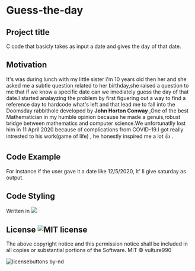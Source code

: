 # Guess-the-day
## Project title
C code that basicly takes as input a date and gives the day of that date.
## Motivation
It's was during lunch with my little sister i'm 10 years old then her and she asked me a subtle question related to her birthday,she raised a question to me that if we know a specific date can we imediately guess the day of that date.I started analayzing the problem by first figuering out a way to find a reference day to hardcode what's left and that lead me to fall into the Doomsday rabbithole developed by **John Horton Conway** ,One of the best Mathematician in my humble opinion because he made a genuis,robust bridge between mathematics and computer science.We unfortunatlly lost him in 11 April 2020  because of complications from COVID-19.I got really intrested to his work(game of life) , he honestly inspired me a lot :+1: .
## Code Example
For instance if the user gave it a date like 12/5/2020, It' ll give saturday as output.
## Code Styling
Written in  <img src="https://img.shields.io/badge/c%20-%2300599C.svg?&style=for-the-badge&logo=c&logoColor=white"/> 
## License ![MIT license](https://img.shields.io/badge/License-MIT-blue.svg)
The above copyright notice and this permission notice shall be included in all copies or substantial portions of the Software.
 MIT © vulture990



![licensebuttons by-nd](https://licensebuttons.net/l/by-nd/3.0/88x31.png)
